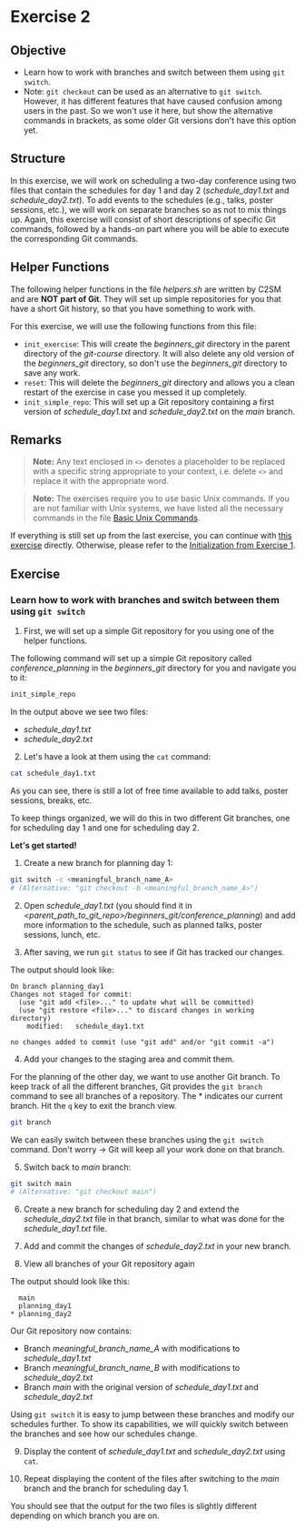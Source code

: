 # Exercise 2

## Objective

   * Learn how to work with branches and switch between them using `git switch`.
   * Note: `git checkout` can be used as an alternative to `git switch`. However, it has different features that have caused confusion among users in the past. So we won't use it here, but show the alternative commands in brackets, as some older Git versions don't have this option yet.

## Structure

In this exercise, we will work on scheduling a two-day conference using two files that contain the schedules for day 1 and day 2 (*schedule_day1.txt* and *schedule_day2.txt*). To add events to the schedules (e.g., talks, poster sessions, etc.), we will work on separate branches so as not to mix things up.
Again, this exercise will consist of short descriptions of specific Git commands, followed by a hands-on part where you will be able to execute the corresponding Git commands.

## Helper Functions

The following helper functions in the file *helpers.sh* are written by C2SM and are **NOT** **part of Git**. They will set up simple repositories for you that have a short Git history, so that you have something to work with.

For this exercise, we will use the following functions from this file:
   * `init_exercise`: This will create the *beginners_git* directory in the parent directory of the *git-course* directory. It will also delete any old version of the *beginners_git* directory, so don't use the *beginners_git* directory to save any work.
   * `reset`: This will delete the *beginners_git* directory and allows you a clean restart of the exercise in case you messed it up completely.
   * `init_simple_repo`: This will set up a Git repository containing a first version of *schedule_day1.txt* and *schedule_day2.txt* on the *main* branch.

## Remarks   

> **Note:** Any text enclosed in `<>` denotes a placeholder to be replaced with a specific string appropriate to your context, i.e. delete `<>` and replace it with the appropriate word.

> **Note:** The exercises require you to use basic Unix commands. If you are not familiar with Unix systems, we have listed all the necessary commands in the file [Basic Unix Commands](Unix_Commands.md).

If everything is still set up from the last exercise, you can continue with [this exercise](#exercise) directly.
Otherwise, please refer to the [Initialization from Exercise 1](Exercise_1_basic_commands.md#initialization).

## Exercise

### Learn how to work with branches and switch between them using `git switch`

1. First, we will set up a simple Git repository for you using one of the helper functions.

The following command will set up a simple Git repository called *conference_planning* in the *beginners_git* directory for you and navigate you to it:
```bash
init_simple_repo
```

In the output above we see two files:
   * *schedule_day1.txt*
   * *schedule_day2.txt*

2. Let's have a look at them using the `cat` command:

```bash
cat schedule_day1.txt
```

As you can see, there is still a lot of free time available to add talks, poster sessions, breaks, etc.

To keep things organized, we will do this in two different Git branches, one for scheduling day 1 and one for scheduling day 2.

**Let's get started!**
1. Create a new branch for planning day 1:
```bash
git switch -c <meaningful_branch_name_A>
# (Alternative: "git checkout -b <meaningful_branch_name_A>")
```

2. Open *schedule_day1.txt* (you should find it in *<parent_path_to_git_repo>/beginners_git/conference_planning*) and add more information to the schedule, such as planned talks, poster sessions, lunch, etc.

3. After saving, we run `git status` to see if Git has tracked our changes.

The output should look like:
```
On branch planning_day1
Changes not staged for commit:
  (use "git add <file>..." to update what will be committed)
  (use "git restore <file>..." to discard changes in working directory)
	modified:   schedule_day1.txt

no changes added to commit (use "git add" and/or "git commit -a")
```

4. Add your changes to the staging area and commit them.

For the planning of the other day, we want to use another Git branch.
To keep track of all the different branches, Git provides the `git branch` command to see all branches of a repository.
The * indicates our current branch. Hit the `q` key to exit the branch view.

```bash
git branch
```

We can easily switch between these branches using the `git switch` command.
Don't worry -> Git will keep all your work done on that branch.

5. Switch back to *main* branch:
```bash
git switch main
# (Alternative: "git checkout main")
```

6. Create a new branch for scheduling day 2 and extend the *schedule_day2.txt* file in that branch, similar to what was done for the *schedule_day1.txt* file.

7. Add and commit the changes of *schedule_day2.txt* in your new branch.

8. View all branches of your Git repository again

The output should look like this:

```
  main
  planning_day1
* planning_day2
```

Our Git repository now contains:
  * Branch *meaningful_branch_name_A* with modifications to *schedule_day1.txt*
  * Branch *meaningful_branch_name_B* with modifications to *schedule_day2.txt*
  * Branch *main* with the original version of *schedule_day1.txt* and *schedule_day2.txt*
  
Using `git switch` it is easy to jump between these branches and modify our schedules further.
To show its capabilities, we will quickly switch between the branches and see how our schedules change.

9. Display the content of *schedule_day1.txt* and *schedule_day2.txt* using `cat`.

10. Repeat displaying the content of the files after switching to the *main* branch and the branch for scheduling day 1.

You should see that the output for the two files is slightly different depending on which branch you are on.
